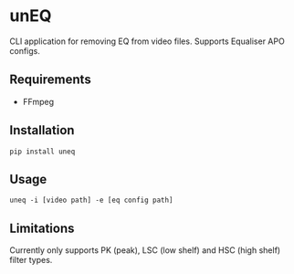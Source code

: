 # unEQ

CLI application for removing EQ from video files. Supports Equaliser APO configs.

## Requirements

- FFmpeg

## Installation

`pip install uneq`

## Usage

`uneq -i [video path] -e [eq config path]`

## Limitations

Currently only supports PK (peak), LSC (low shelf) and HSC (high shelf) filter types.
